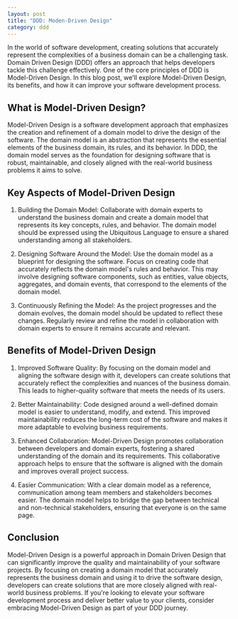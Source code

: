 ```yaml
---
layout: post
title: "DDD: Moden-Driven Design"
category: ddd
---
```


In the world of software development, creating solutions that accurately represent the complexities of a business domain can be a challenging task. Domain Driven Design (DDD) offers an approach that helps developers tackle this challenge effectively. One of the core principles of DDD is Model-Driven Design. In this blog post, we'll explore Model-Driven Design, its benefits, and how it can improve your software development process.

<!--more-->

## What is Model-Driven Design?

Model-Driven Design is a software development approach that emphasizes the creation and refinement of a domain model to drive the design of the software. The domain model is an abstraction that represents the essential elements of the business domain, its rules, and its behavior. In DDD, the domain model serves as the foundation for designing software that is robust, maintainable, and closely aligned with the real-world business problems it aims to solve.

## Key Aspects of Model-Driven Design

1. Building the Domain Model: Collaborate with domain experts to understand the business domain and create a domain model that represents its key concepts, rules, and behavior. The domain model should be expressed using the Ubiquitous Language to ensure a shared understanding among all stakeholders.

2. Designing Software Around the Model: Use the domain model as a blueprint for designing the software. Focus on creating code that accurately reflects the domain model's rules and behavior. This may involve designing software components, such as entities, value objects, aggregates, and domain events, that correspond to the elements of the domain model.

3. Continuously Refining the Model: As the project progresses and the domain evolves, the domain model should be updated to reflect these changes. Regularly review and refine the model in collaboration with domain experts to ensure it remains accurate and relevant.

## Benefits of Model-Driven Design

1. Improved Software Quality: By focusing on the domain model and aligning the software design with it, developers can create solutions that accurately reflect the complexities and nuances of the business domain. This leads to higher-quality software that meets the needs of its users.

2. Better Maintainability: Code designed around a well-defined domain model is easier to understand, modify, and extend. This improved maintainability reduces the long-term cost of the software and makes it more adaptable to evolving business requirements.

3. Enhanced Collaboration: Model-Driven Design promotes collaboration between developers and domain experts, fostering a shared understanding of the domain and its requirements. This collaborative approach helps to ensure that the software is aligned with the domain and improves overall project success.

4. Easier Communication: With a clear domain model as a reference, communication among team members and stakeholders becomes easier. The domain model helps to bridge the gap between technical and non-technical stakeholders, ensuring that everyone is on the same page.

## Conclusion

Model-Driven Design is a powerful approach in Domain Driven Design that can significantly improve the quality and maintainability of your software projects. By focusing on creating a domain model that accurately represents the business domain and using it to drive the software design, developers can create solutions that are more closely aligned with real-world business problems. If you're looking to elevate your software development process and deliver better value to your clients, consider embracing Model-Driven Design as part of your DDD journey.